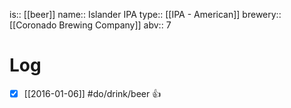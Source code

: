 is:: [[beer]]
name:: Islander IPA
type:: [[IPA - American]]
brewery:: [[Coronado Brewing Company]]
abv:: 7

# Log
- [x] [[2016-01-06]] #do/drink/beer 👍
